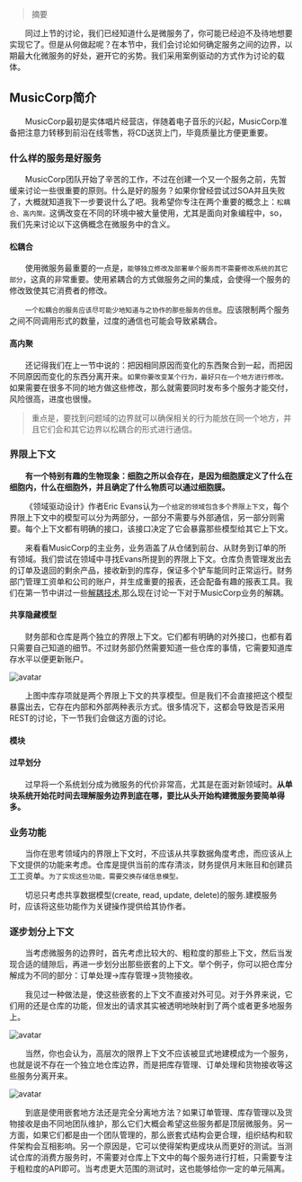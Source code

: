
> 摘要

&emsp;&emsp;同过上节的讨论，我们已经知道什么是微服务了，你可能已经迫不及待地想要实现它了。但是从何做起呢？在本节中，我们会讨论如何确定服务之间的边界，以期最大化微服务的好处，避开它的劣势。我们采用案例驱动的方式作为讨论的载体。

## MusicCorp简介

&emsp;&emsp;MusicCorp最初是实体唱片经营店，伴随着电子音乐的兴起，MusicCorp准备把注意力转移到前沿在线零售，将CD送货上门，毕竟质量比方便更重要。

### 什么样的服务是好服务

&emsp;&emsp;MusicCorp团队开始了辛苦的工作，不过在创建一个又一个服务之前，先暂缓来讨论一些很重要的原则。什么是好的服务？如果你曾经尝试过SOA并且失败了，大概就知道我下一步要说什么了吧。我希望你专注在两个重要的概念上：`松耦合、高内聚。`这俩改变在不同的环境中被大量使用，尤其是面向对象编程中，so，我们先来讨论以下这俩概念在微服务中的含义。

#### 松耦合

&emsp;&emsp;使用微服务最重要的一点是，`能够独立修改及部署单个服务而不需要修改系统的其它部分`，这真的非常重要。使用紧耦合的方式做服务之间的集成，会使得一个服务的修改致使其它消费者的修改。

&emsp;&emsp;`一个松耦合的服务应该尽可能少地知道与之协作的那些服务的信息`。应该限制两个服务之间不同调用形式的数量，过度的通信也可能会导致紧耦合。

#### 高内聚

&emsp;&emsp;还记得我们在上一节中说的：把因相同原因而变化的东西聚合到一起，而把因不同原因而变化的东西分离开来。`如果你要改变某个行为，最好只在一个地方进行修改。`如果需要在很多不同的地方做这些修改，那么就需要同时发布多个服务才能交付，风险很高，进度也很慢。

> 重点是，要找到问题域的边界就可以确保相关的行为能放在同一个地方，并且它们会和其它边界以松耦合的形式进行通信。

### 界限上下文

&emsp;&emsp;**有一个特别有趣的生物现象：细胞之所以会存在，是因为细胞膜定义了什么在细胞内，什么在细胞外，并且确定了什么物质可以通过细胞膜。**

&emsp;&emsp;《领域驱动设计》作者Eric Evans认为`一个给定的领域包含多个界限上下文`，每个界限上下文中的模型可以分为两部分，一部分不需要与外部通信，另一部分则需要。每个上下文都有明确的接口，该接口决定了它会暴露那些模型给其它上下文。

&emsp;&emsp;来看看MusicCorp的主业务，业务涵盖了从仓储到前台、从财务到订单的所有领域。我们尝试在领域中寻找Evans所提到的界限上下文。仓库负责管理发出去的订单及退回的剩余产品，接收新到的库存，保证多个铲车能同时正常运行。财务部门管理工资单和公司的账户，并生成重要的报表，还会配备有趣的报表工具。我们在第一节中讲过一些[解耦技术](https://facedamon.github.io/post/books/微服务设计/1.-微服务/#分解-解耦-技术),那么现在讨论一下对于MusicCorp业务的解耦。

#### 共享隐藏模型

&emsp;&emsp;财务部和仓库是两个独立的界限上下文。它们都有明确的对外接口，也都有着只需要自己知道的细节。不过财务部仍然需要知道一些仓库的事情，它需要知道库存水平以便更新账户。

![avatar](https://cdn.jsdelivr.net/gh/facedamon/MarkDownPhotos@master/books/micro-design/3-1.jpeg)

&emsp;&emsp;上图中库存项就是两个界限上下文的共享模型。但是我们不会直接把这个模型暴露出去，它存在内部和外部两种表示方式。很多情况下，这都会导致是否采用REST的讨论，下一节我们会做这方面的讨论。

#### 模块

#### 过早划分

&emsp;&emsp;过早将一个系统划分成为微服务的代价非常高，尤其是在面对新领域时。**从单块系统开始花时间去理解服务边界到底在哪，要比从头开始构建微服务要简单得多。**

### 业务功能

&emsp;&emsp;当你在思考领域内的界限上下文时，不应该从共享数据角度考虑，而应该从上下文提供的功能来考虑。仓库是提供当前的库存清淡，财务提供月末账目和创建员工工资单。`为了实现这些功能，需要交换存储信息模型。`

&emsp;&emsp;切忌只考虑共享数据模型(create, read, update, delete)的服务.建模服务时，应该将这些功能作为关键操作提供给其协作者。

### 逐步划分上下文

&emsp;&emsp;当考虑微服务的边界时，首先考虑比较大的、粗粒度的那些上下文，然后当发现合适的缝隙后，再进一步划分出那些嵌套的上下文。举个例子，你可以把仓库分解成为不同的部分：订单处理->库存管理->货物接收。

&emsp;&emsp;我见过一种做法是，使这些嵌套的上下文不直接对外可见。对于外界来说，它们用的还是仓库的功能，但发出的请求其实被透明地映射到了两个或者更多地服务上。

![avatar](https://cdn.jsdelivr.net/gh/facedamon/markdownps2@master/micro-service/epub_907756_11.jpg)

&emsp;&emsp;当然，你也会认为，高层次的限界上下文不应该被显式地建模成为一个服务，也就是说不存在一个独立地仓库边界，而是把库存管理、订单处理和货物接收等这些服务分离开来。

![avatar](https://cdn.jsdelivr.net/gh/facedamon/markdownps2@master/micro-service/epub_907756_12.jpg)

&emsp;&emsp;到底是使用嵌套地方法还是完全分离地方法？如果订单管理、库存管理以及货物接收是由不同地团队维护，那么它们大概会希望这些服务都是顶层微服务。另一方面，如果它们都是由一个团队管理的，那么嵌套式结构会更合理，组织结构和软件架构会互相影响。另一个原因是，它可以使得架构更成块从而更好的测试。当测试仓库的消费方服务时，不需要对仓库上下文中的每个服务进行打桩，只需要专注于粗粒度的API即可。当考虑更大范围的测试时，这也能够给你一定的单元隔离。